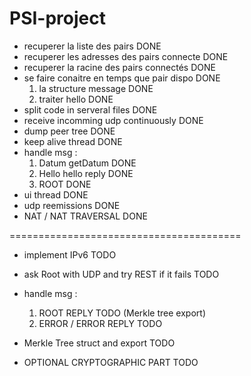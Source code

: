 # PSI-project
+ recuperer la liste des pairs DONE
+ recuperer les adresses des pairs connecte DONE
+ recuperer la racine des pairs connectés DONE
+ se faire conaitre en temps que pair dispo DONE
    1. la structure message DONE
    2. traiter hello DONE
+ split code in serveral files DONE
+ receive incomming udp continuously DONE
+ dump peer tree DONE
+ keep alive thread DONE
+ handle msg :
    1. Datum getDatum DONE
    2. Hello hello reply DONE
    3. ROOT DONE
+ ui thread DONE
+ udp reemissions DONE
+ NAT / NAT TRAVERSAL DONE

========================================

+ implement IPv6 TODO
+ ask Root with UDP and try REST if it fails TODO
+ handle msg :
    1. ROOT REPLY TODO (Merkle tree export)
    3. ERROR / ERROR REPLY TODO
+ Merkle Tree struct and export TODO





+ OPTIONAL CRYPTOGRAPHIC PART TODO
